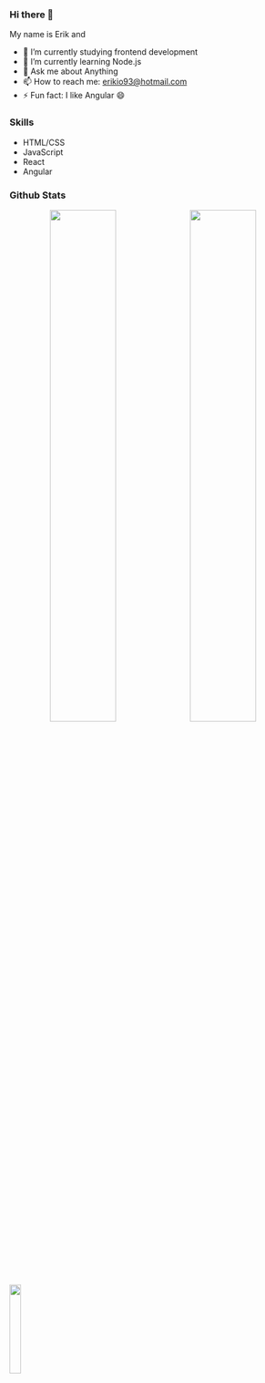 ### Hi there 👋

<!--
**erikaxe/erikaxe** is a ✨ _special_ ✨ repository because its `README.md` (this file) appears on your GitHub profile.
-->
<!--
Here are some ideas to get you started:
-->
My name is Erik and
- 🔭 I’m currently studying frontend development
- 🌱 I’m currently learning Node.js
- 💬 Ask me about Anything
- 📫 How to reach me: erikio93@hotmail.com
- ⚡ Fun fact: I like Angular 😄

### Skills

  - HTML/CSS
  - JavaScript
  - React
  - Angular
  
### Github Stats

<p align="center">
  <img width="48%" src="https://github-readme-stats.vercel.app/api?username=erikaxe&show_icons=true&theme=tokyonight" />
  <img width="48%" src="https://github-readme-streak-stats.herokuapp.com/?user=erikaxe&theme=tokyonight" />
</p>
<img width="20%" src="https://github-readme-stats.vercel.app/api/top-langs/?username=erikaxe&count_private=true&show_icons=true&theme=tokyonight" />

